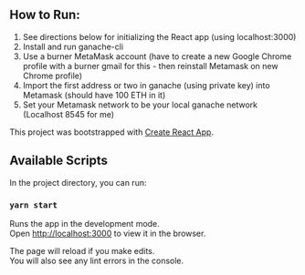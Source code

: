 ## How to Run:
1) See directions below for initializing the React app (using localhost:3000)
2) Install and run ganache-cli
3) Use a burner MetaMask account (have to create a new Google Chrome profile with a burner gmail for this - then reinstall Metamask on new Chrome profile)
4) Import the first address or two in ganache (using private key) into Metamask (should have 100 ETH in it)
5) Set your Metamask network to be your local ganache network (Localhost 8545 for me)





This project was bootstrapped with [Create React App](https://github.com/facebook/create-react-app).

## Available Scripts

In the project directory, you can run:

### `yarn start`

Runs the app in the development mode.<br />
Open [http://localhost:3000](http://localhost:3000) to view it in the browser.

The page will reload if you make edits.<br />
You will also see any lint errors in the console.

